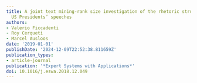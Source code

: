 ```yaml
---
title: A joint text mining-rank size investigation of the rhetoric structures of the
  US Presidents’ speeches
authors:
- Valerio Ficcadenti
- Roy Cerqueti
- Marcel Ausloos
date: '2019-01-01'
publishDate: '2024-12-09T22:52:38.811659Z'
publication_types:
- article-journal
publication: '*Expert Systems with Applications*'
doi: 10.1016/j.eswa.2018.12.049
---
```

